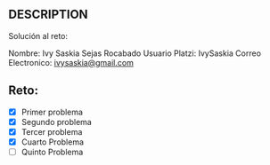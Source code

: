 ## DESCRIPTION

Solución al reto:

Nombre: Ivy Saskia Sejas Rocabado
Usuario Platzi: IvySaskia
Correo Electronico: ivysaskia@gmail.com

## Reto:

- [x] Primer problema
- [x] Segundo problema
- [x] Tercer problema
- [x] Cuarto Problema
- [ ] Quinto Problema
